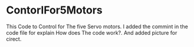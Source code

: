 # ContorlFor5Motors
This Code to Control for The five Servo motors.
I added the commint in the code file for explain How does The code work?. 
And added picture for cirect.
